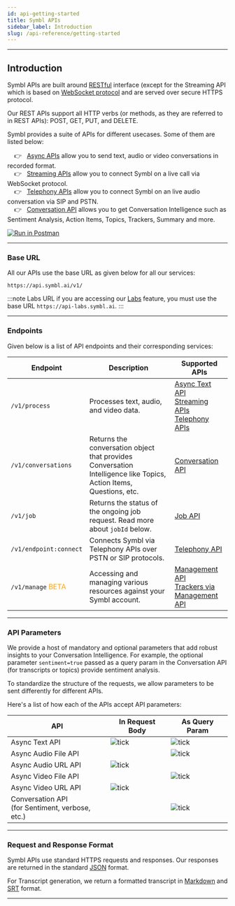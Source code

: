 ```yaml
---
id: api-getting-started
title: Symbl APIs
sidebar_label: Introduction
slug: /api-reference/getting-started
---
```

---
 
## Introduction
Symbl APIs are built around [RESTful](http://en.wikipedia.org/wiki/Representational_State_Transfer) interface (except for the Streaming API which is based on [WebSocket protocol](/docs/concepts/websockets) and are served over secure HTTPS protocol. 
 
Our REST APIs support all HTTP verbs (or methods, as they are referred to in REST APIs): POST, GET, PUT, and DELETE.
 
Symbl provides a suite of APIs for different usecases. Some of them are listed below: <br/>
 
&nbsp; &nbsp; 👉 &nbsp; [Async APIs](/docs/async-api/reference/reference) allow you to send text, audio or video conversations in recorded format. <br/>
&nbsp; &nbsp; 👉 &nbsp; [Streaming APIs](/docs/streamingapi/introduction) allow you to connect Symbl on a live call via WebSocket protocol.<br/>
&nbsp; &nbsp; 👉 &nbsp; [Telephony APIs](/docs/telephony/introduction) allow you to connect Symbl on an live audio conversation via SIP and PSTN.<br/>
&nbsp; &nbsp; 👉 &nbsp; [Conversation API](/docs/async-api/reference/reference) allows you to get Conversation Intelligence such as Sentiment Analysis, Action Items, Topics, Trackers, Summary and more. <br/>
 
 
[![Run in Postman](https://run.pstmn.io/button.svg)](https://god.gw.postman.com/run-collection/13497402-108cafc3-da45-4b00-97fe-4819894f58bb?action=collection%2Ffork&collection-url=entityId%3D13497402-108cafc3-da45-4b00-97fe-4819894f58bb%26entityType%3Dcollection%26workspaceId%3D5f563cfe-42ef-4344-a98a-eae13183fb7c)
 
---
### Base URL
All our APIs use the base URL as given below for all our services:
 
```shell
https://api.symbl.ai/v1/
```
 
:::note Labs URL
if you are accessing our [Labs](/docs/labs) feature, you must use the base URL `https://api-labs.symbl.ai`.
:::
 
---
### Endpoints
 
Given below is a list of API endpoints and their corresponding services:
 
| Endpoint  | Description | Supported APIs |
---------- | ------- |  ----- |
`/v1/process` | Processes text, audio, and video data.  | [Async Text API](/docs/async-api/reference/reference) <br/> [Streaming APIs](/docs/streamingapi/introduction) <br/> [Telephony APIs](/docs/telephony/introduction)
`/v1/conversations` | Returns the conversation object that provides Conversation Intelligence like Topics, Action Items, Questions, etc. | [Conversation API](/docs/conversation-api/introduction)
`/v1/job` | Returns the status of the ongoing job request. Read more about `jobId` below. | [Job API](/docs/async-api/overview/jobs-api)
`/v1/endpoint:connect` | Connects Symbl via Telephony APIs over PSTN or SIP protocols. | [Telephony API](/docs/telephony-api/api-reference#endpoint)
`/v1/manage`  <font color="orange"> BETA</font> | Accessing and managing various resources against your Symbl account. | [Management API](/docs/management-api/introduction) <br/> [Trackers via Management API](/docs/management-api/trackers/overview)
 
---
### API Parameters
 
We provide a host of mandatory and optional parameters that add robust insights to your Conversation Intelligence. For example, the optional parameter `sentiment=true` passed as a query param in the Conversation API (for transcripts or topics) provide sentiment analysis.
 
To standardize the structure of the requests, we allow parameters to be sent differently for different APIs.
 
Here's a list of how each of the APIs accept API parameters:
 
| API  | In Request Body | As Query Param |
---------- | ------- | ----- |
Async Text API | ![tick](/img/tick-mark.png)| ![tick](/img/tick-mark.png)
Async Audio File API | | ![tick](/img/tick-mark.png)
Async Audio URL API | ![tick](/img/tick-mark.png) |
Async Video File API | | ![tick](/img/tick-mark.png)
Async Video URL API | ![tick](/img/tick-mark.png) | |
Conversation API <br/>(for Sentiment, verbose, etc.) | | ![tick](/img/tick-mark.png)
 
---
### Request and Response Format
 
Symbl APIs use standard HTTPS requests and responses. Our responses are returned in the standard [JSON](https://www.json.org/json-en.html) format.
 
For Transcript generation, we return a formatted transcript in [Markdown](/docs/conversation-api/transcript/#create-transcript-in-markdown) and [SRT](/docs/conversation-api/transcript/#create-transcript-in-srt) format.
 
---
 

